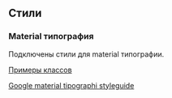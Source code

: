 ## Стили
### Material типография
Подключены стили для material типографии.

[Примеры классов](https://codepen.io/zavoloklom/pen/IkaFL?editors=1100#0)

[Google material tipographi styleguide](https://material.io/guidelines/style/typography.html)